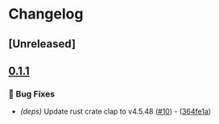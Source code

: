 # Changelog

## [Unreleased]

## [0.1.1](https://github.com/risu729/biwa/compare/v0.1.0...v0.1.1)

### 🐛 Bug Fixes


- *(deps)* Update rust crate clap to v4.5.48 ([#10](https://github.com/risu729/biwa/pull/10)) - ([364fe1a](https://github.com/risu729/biwa/commit/364fe1aea35052d5deed2af10c7dd1e859a5797d))

